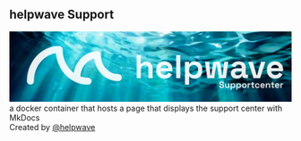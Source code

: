## helpwave Support
[![helpwave](https://github.com/helpwave/support/blob/b215282de306c46efc091a5f41940d8416064a0a/Banner.png)](https://support.helpwave.de/) \
a docker container that hosts a page that displays the support center with MkDocs
<br>Created by [@helpwave](https://github.com/helpwave)